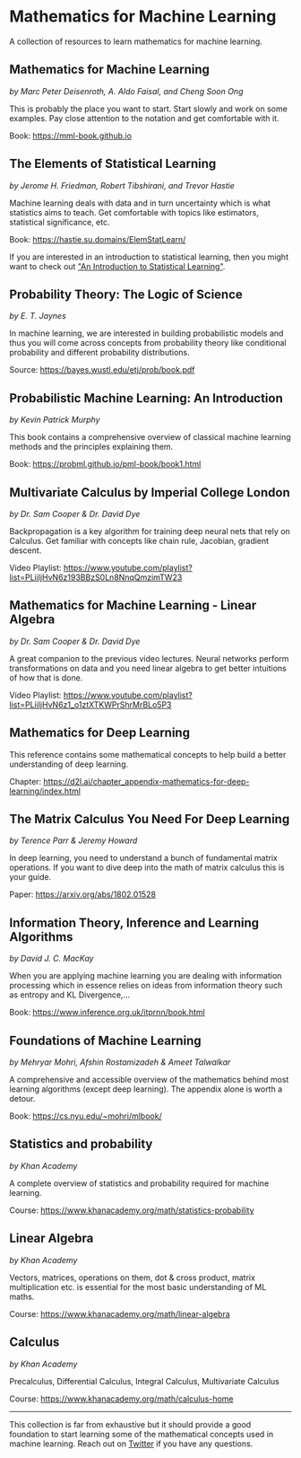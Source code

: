 # Mathematics for Machine Learning

A collection of resources to learn mathematics for machine learning.

## Mathematics for Machine Learning
*by Marc Peter Deisenroth, A. Aldo Faisal, and Cheng Soon Ong*

This is probably the place you want to start. Start slowly and work on some examples. Pay close attention to the notation and get comfortable with it.

Book: https://mml-book.github.io

## The Elements of Statistical Learning
*by Jerome H. Friedman, Robert Tibshirani, and Trevor Hastie*

Machine learning deals with data and in turn uncertainty which is what statistics aims to teach. Get comfortable with topics like estimators, statistical significance, etc.

Book: https://hastie.su.domains/ElemStatLearn/

If you are interested in an introduction to statistical learning, then you might want to check out ["An Introduction to Statistical Learning"](https://www.statlearning.com/).

## Probability Theory: The Logic of Science
*by E. T. Jaynes*

In machine learning, we are interested in building probabilistic models and thus you will come across concepts from probability theory like conditional probability and different probability distributions.

Source: https://bayes.wustl.edu/etj/prob/book.pdf

## Probabilistic Machine Learning: An Introduction
*by Kevin Patrick Murphy*

This book contains a comprehensive overview of classical machine learning methods and the principles explaining them. 

Book: https://probml.github.io/pml-book/book1.html

## Multivariate Calculus by Imperial College London
*by Dr. Sam Cooper & Dr. David Dye*

Backpropagation is a key algorithm for training deep neural nets that rely on Calculus. Get familiar with concepts like chain rule, Jacobian, gradient descent.

Video Playlist: https://www.youtube.com/playlist?list=PLiiljHvN6z193BBzS0Ln8NnqQmzimTW23

## Mathematics for Machine Learning - Linear Algebra
*by Dr. Sam Cooper & Dr. David Dye*

A great companion to the previous video lectures. Neural networks perform transformations on data and you need linear algebra to get better intuitions of how that is done.

Video Playlist: https://www.youtube.com/playlist?list=PLiiljHvN6z1_o1ztXTKWPrShrMrBLo5P3

## Mathematics for Deep Learning

This reference contains some mathematical concepts to help build a better understanding of deep learning.

Chapter: https://d2l.ai/chapter_appendix-mathematics-for-deep-learning/index.html 

## The Matrix Calculus You Need For Deep Learning
*by Terence Parr & Jeremy Howard*

In deep learning, you need to understand a bunch of fundamental matrix operations. If you want to dive deep into the math of matrix calculus this is your guide.

Paper: https://arxiv.org/abs/1802.01528

## Information Theory, Inference and Learning Algorithms
*by David J. C. MacKay*

When you are applying machine learning you are dealing with information processing which in essence relies on ideas from information theory such as entropy and KL Divergence,...

Book: https://www.inference.org.uk/itprnn/book.html

## Foundations of Machine Learning
*by Mehryar Mohri, Afshin Rostamizadeh & Ameet Talwalkar*

A comprehensive and accessible overview of the mathematics behind most learning algorithms (except deep learning). The appendix alone is worth a detour.

Book: https://cs.nyu.edu/~mohri/mlbook/


## Statistics and probability
*by Khan Academy*

A complete overview of statistics and probability required for machine learning.

Course: https://www.khanacademy.org/math/statistics-probability

## Linear Algebra
*by Khan Academy*

Vectors, matrices, operations on them, dot & cross product, matrix multiplication etc. is essential for the most basic understanding of ML maths.

Course: https://www.khanacademy.org/math/linear-algebra

## Calculus
*by Khan Academy*

Precalculus, Differential Calculus, Integral Calculus, Multivariate Calculus

Course: https://www.khanacademy.org/math/calculus-home

---
This collection is far from exhaustive but it should provide a good foundation to start learning some of the mathematical concepts used in machine learning. Reach out on [Twitter](https://twitter.com/omarsar0) if you have any questions.
